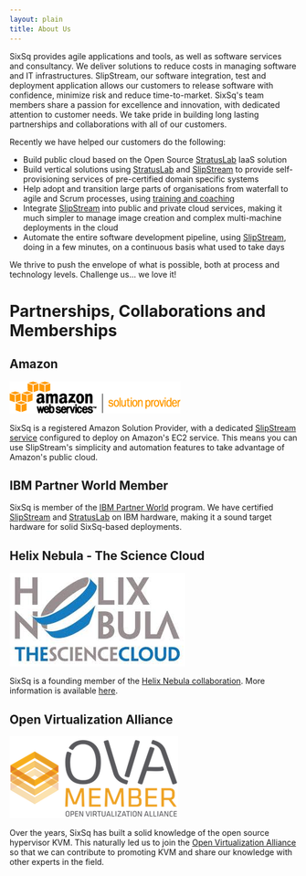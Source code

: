 ```yaml
---
layout: plain
title: About Us
---
```


SixSq provides agile applications and tools, as well as software services and consultancy. We deliver solutions to reduce costs in managing software and IT infrastructures. SlipStream, our software integration, test and deployment application allows our customers to release software with confidence, minimize risk and reduce time-to-market. SixSq's team members share a passion for excellence and innovation, with dedicated attention to customer needs. We take pride in building long lasting partnerships and collaborations with all of our customers.

Recently we have helped our customers do the following:
* Build public cloud based on the Open Source [StratusLab](/products/stratuslab.html) IaaS solution
* Build vertical solutions using [StratusLab](/products/stratuslab.html) and [SlipStream](/products/slipstream.html) to provide self-provisioning services of pre-certified domain specific systems
* Help adopt and transition large parts of organisations from waterfall to agile and Scrum processes, using [training and coaching](/products/training-coaching.html)
* Integrate [SlipStream](/products/slipstream.html) into public and private cloud services, making it much simpler to manage image creation and complex multi-machine deployments in the cloud
* Automate the entire software development pipeline, using [SlipStream](/products/slipstream.html), doing in a few minutes, on a continuous basis what used to take days

We thrive to push the envelope of what is possible, both at process and technology levels. Challenge us... we love it!

Partnerships, Collaborations and Memberships
==============

Amazon
----------

![Amazon Solution Provider](/img/content/AWS_SolutionProvider_logo_RGB_Trans.png "Amazon Solution Provider")

SixSq is a registered Amazon Solution Provider, with a dedicated [SlipStream service](https://slipstream.sixsq.com) configured to deploy on Amazon's EC2 service.  This means you can use SlipStream's simplicity and automation features to take advantage of Amazon's public cloud.


IBM Partner World Member
------

SixSq is member of the [IBM Partner World](http://www.ibm.com/partnerworld) program. We have certified [SlipStream](/products/slipstream.html) and [StratusLab](/products/stratuslab.html) on IBM hardware, making it a sound target hardware for solid SixSq-based deployments.


Helix Nebula - The Science Cloud
------

![Helix Nebula](/img/content/helix-nebula.jpg "Open Virtualization Alliance Member")

SixSq is a founding member of the [Helix Nebula collaboration](http://www.facebook.com/HelixNebula.TheScienceCloud). More information is available [here](news/2012/03/01/news-hn-annoucement.html).


Open Virtualization Alliance
-------

![Open Virtualization Alliance Member](/img/content/OVA_Member.png "Open Virtualization Alliance Member")

Over the years, SixSq has built a solid knowledge of the open source hypervisor KVM.  This naturally led us to join the [Open Virtualization Alliance](http://www.openvirtualizationalliance.org/) so that we can contribute to promoting KVM and share our knowledge with other experts in the field.

